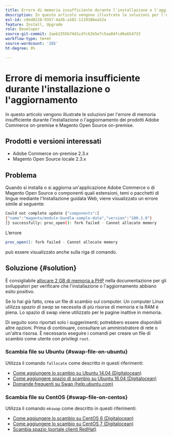 ```yaml
---
title: Errore di memoria insufficiente durante l'installazione o l'aggiornamento
description: In questo articolo vengono illustrate le soluzioni per l'errore di memoria insufficiente durante l'installazione o l'aggiornamento dei prodotti Adobe Commerce on-premise e Magento Open Source on-premise.
exl-id: c0ed8228-9357-4a3b-a102-1119386ea52a
feature: Install, Upgrade
role: Developer
source-git-commit: 2aeb2355b74d1cdfc62b5e7c5aa04fcd0a654733
workflow-type: tm+mt
source-wordcount: '285'
ht-degree: 0%

---
```


# Errore di memoria insufficiente durante l&#39;installazione o l&#39;aggiornamento

In questo articolo vengono illustrate le soluzioni per l&#39;errore di memoria insufficiente durante l&#39;installazione o l&#39;aggiornamento dei prodotti Adobe Commerce on-premise e Magento Open Source on-premise.

## Prodotti e versioni interessati

* Adobe Commerce on-premise 2.3.x
* Magento Open Source locale 2.3.x

## Problema

Quando si installa o si aggiorna un&#39;applicazione Adobe Commerce o di Magento Open Source o componenti quali estensioni, temi o pacchetti di lingue mediante l&#39;Installazione guidata Web, viene visualizzato un errore simile al seguente:

```bash
Could not complete update {"components":[
{"name":"magento/module-bundle-sample-data","version":"100.1.0"}
]} successfully: proc_open(): fork failed - Cannot allocate memory
```

L’errore

```bash
proc_open(): fork failed - Cannot allocate memory
```

può essere visualizzato anche sulla riga di comando.

## Soluzione {#solution}

È consigliabile [allocare 2 GB di memoria a PHP](https://experienceleague.adobe.com/it/docs/commerce-operations/installation-guide/prerequisites/php-settings) nella documentazione per gli sviluppatori per verificare che l&#39;installazione o l&#39;aggiornamento abbiano esito positivo.

Se lo hai già fatto, crea un file di scambio sul computer. Un computer Linux utilizza *spazio di swap* se necessita di più risorse di memoria e la RAM è piena. Lo spazio di swap viene utilizzato per le pagine inattive in memoria.

Di seguito sono riportati solo i suggerimenti; potrebbero essere disponibili altre opzioni. Prima di continuare, consultare un amministratore di rete o un&#39;altra risorsa. È necessario eseguire i comandi per creare un file di scambio come utente con privilegi `root`.

### Scambia file su Ubuntu {#swap-file-on-ubuntu}

Utilizza il comando `fallocate` come descritto in questi riferimenti:

* [Come aggiungere lo scambio su Ubuntu 14.04 (Digitalocean)](https://www.digitalocean.com/community/tutorials/how-to-add-swap-on-ubuntu-14-04)
* [Come aggiungere spazio di scambio su Ubuntu 16.04 (Digitalocean)](https://www.digitalocean.com/community/tutorials/how-to-add-swap-space-on-ubuntu-16-04)
* [Domande frequenti su Swap (help.ubuntu.com)](https://help.ubuntu.com/community/SwapFaq)

### Scambia file su CentOS {#swap-file-on-centos}

Utilizza il comando `mkswap` come descritto in questi riferimenti:

* [Come aggiungere lo scambio su CentOS 6 (Digitalocean)](https://www.digitalocean.com/community/tutorials/how-to-add-swap-on-centos-6)
* [Come aggiungere lo scambio su CentOS 7 (Digitalocean)](https://www.digitalocean.com/community/tutorials/how-to-add-swap-on-centos-7)
* [Scambia spazio (portale clienti RedHat)](https://access.redhat.com/documentation/en-US/Red_Hat_Enterprise_Linux/6/html/Storage_Administration_Guide/ch-swapspace.html)
